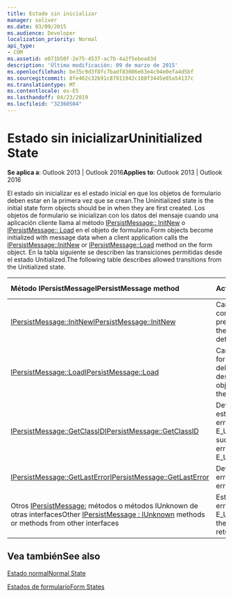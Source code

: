 ```yaml
---
title: Estado sin inicializar
manager: soliver
ms.date: 03/09/2015
ms.audience: Developer
localization_priority: Normal
api_type:
- COM
ms.assetid: e071b50f-2e75-4537-ac7b-4a2f5ebea83d
description: 'Última modificación: 09 de marzo de 2015'
ms.openlocfilehash: be35c9d3f8fc7badf83086e63e4c94e0efa4d5bf
ms.sourcegitcommit: 8fe462c32b91c87911942c188f3445e85a54137c
ms.translationtype: MT
ms.contentlocale: es-ES
ms.lasthandoff: 04/23/2019
ms.locfileid: "32360504"
---
```

# <a name="uninitialized-state"></a><span data-ttu-id="5c4f8-103">Estado sin inicializar</span><span class="sxs-lookup"><span data-stu-id="5c4f8-103">Uninitialized State</span></span>

  
  
<span data-ttu-id="5c4f8-104">**Se aplica a**: Outlook 2013 | Outlook 2016</span><span class="sxs-lookup"><span data-stu-id="5c4f8-104">**Applies to**: Outlook 2013 | Outlook 2016</span></span> 
  
<span data-ttu-id="5c4f8-105">El estado sin inicializar es el estado inicial en que los objetos de formulario deben estar en la primera vez que se crean.</span><span class="sxs-lookup"><span data-stu-id="5c4f8-105">The Uninitialized state is the initial state form objects should be in when they are first created.</span></span> <span data-ttu-id="5c4f8-106">Los objetos de formulario se inicializan con los datos del mensaje cuando una aplicación cliente llama al método [IPersistMessage:: InitNew](ipersistmessage-initnew.md) o [IPersistMessage:: Load](ipersistmessage-load.md) en el objeto de formulario.</span><span class="sxs-lookup"><span data-stu-id="5c4f8-106">Form objects become initialized with message data when a client application calls the [IPersistMessage::InitNew](ipersistmessage-initnew.md) or [IPersistMessage::Load](ipersistmessage-load.md) method on the form object.</span></span> <span data-ttu-id="5c4f8-107">En la tabla siguiente se describen las transiciones permitidas desde el estado Unitialized.</span><span class="sxs-lookup"><span data-stu-id="5c4f8-107">The following table describes allowed transitions from the Unitialized state.</span></span> 
  
|<span data-ttu-id="5c4f8-108">**Método IPersistMessage**</span><span class="sxs-lookup"><span data-stu-id="5c4f8-108">**IPersistMessage method**</span></span>|<span data-ttu-id="5c4f8-109">**Action**</span><span class="sxs-lookup"><span data-stu-id="5c4f8-109">**Action**</span></span>|<span data-ttu-id="5c4f8-110">**Nuevo estado**</span><span class="sxs-lookup"><span data-stu-id="5c4f8-110">**New state**</span></span>|
|:-----|:-----|:-----|
|[<span data-ttu-id="5c4f8-111">IPersistMessage::InitNew</span><span class="sxs-lookup"><span data-stu-id="5c4f8-111">IPersistMessage::InitNew</span></span>](ipersistmessage-initnew.md) <br/> |<span data-ttu-id="5c4f8-112">Cargue el objeto Form con datos predeterminados.</span><span class="sxs-lookup"><span data-stu-id="5c4f8-112">Load the form object with default data.</span></span>  <br/> |[<span data-ttu-id="5c4f8-113">Normal</span><span class="sxs-lookup"><span data-stu-id="5c4f8-113">Normal</span></span>](normal-state.md) <br/> |
|[<span data-ttu-id="5c4f8-114">IPersistMessage::Load</span><span class="sxs-lookup"><span data-stu-id="5c4f8-114">IPersistMessage::Load</span></span>](ipersistmessage-load.md) <br/> |<span data-ttu-id="5c4f8-115">Cargue el objeto de formulario con datos del mensaje de destino.</span><span class="sxs-lookup"><span data-stu-id="5c4f8-115">Load the form object with data from the target message.</span></span>  <br/> |<span data-ttu-id="5c4f8-116">Normal</span><span class="sxs-lookup"><span data-stu-id="5c4f8-116">Normal</span></span>  <br/> |
|[<span data-ttu-id="5c4f8-117">IPersistMessage::GetClassID</span><span class="sxs-lookup"><span data-stu-id="5c4f8-117">IPersistMessage::GetClassID</span></span>](ipersistmessage-getclassid.md) <br/> |<span data-ttu-id="5c4f8-118">Devuelve Success o establece el último error en y devuelve E_UNEXPECTED.</span><span class="sxs-lookup"><span data-stu-id="5c4f8-118">Return success, or set the last error to and return E_UNEXPECTED.</span></span>  <br/> |<span data-ttu-id="5c4f8-119">Sin inicializar</span><span class="sxs-lookup"><span data-stu-id="5c4f8-119">Uninitialized</span></span>  <br/> |
|[<span data-ttu-id="5c4f8-120">IPersistMessage::GetLastError</span><span class="sxs-lookup"><span data-stu-id="5c4f8-120">IPersistMessage::GetLastError</span></span>](ipersistmessage-getlasterror.md) <br/> |<span data-ttu-id="5c4f8-121">Devolver el último error.</span><span class="sxs-lookup"><span data-stu-id="5c4f8-121">Return the last error.</span></span>  <br/> |<span data-ttu-id="5c4f8-122">Sin inicializar</span><span class="sxs-lookup"><span data-stu-id="5c4f8-122">Uninitialized</span></span>  <br/> |
|<span data-ttu-id="5c4f8-123">Otros [IPersistMessage:](ipersistmessageiunknown.md) métodos o métodos IUnknown de otras interfaces</span><span class="sxs-lookup"><span data-stu-id="5c4f8-123">Other [IPersistMessage : IUnknown](ipersistmessageiunknown.md) methods or methods from other interfaces</span></span>  <br/> |<span data-ttu-id="5c4f8-124">Establezca el último error en y devuelva E_UNEXPECTED.</span><span class="sxs-lookup"><span data-stu-id="5c4f8-124">Set the last error to and return E_UNEXPECTED.</span></span>  <br/> |<span data-ttu-id="5c4f8-125">Sin inicializar</span><span class="sxs-lookup"><span data-stu-id="5c4f8-125">Uninitialized</span></span>  <br/> |
   
## <a name="see-also"></a><span data-ttu-id="5c4f8-126">Vea también</span><span class="sxs-lookup"><span data-stu-id="5c4f8-126">See also</span></span>



[<span data-ttu-id="5c4f8-127">Estado normal</span><span class="sxs-lookup"><span data-stu-id="5c4f8-127">Normal State</span></span>](normal-state.md)
  
[<span data-ttu-id="5c4f8-128">Estados de formulario</span><span class="sxs-lookup"><span data-stu-id="5c4f8-128">Form States</span></span>](form-states.md)

